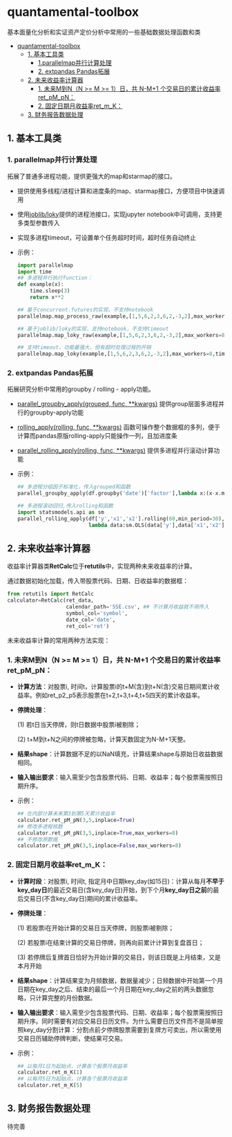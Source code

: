 # quantamental-toolbox

基本面量化分析和实证资产定价分析中常用的一些基础数据处理函数和类

- [quantamental-toolbox](#quantamental-toolbox)
  - [1. 基本工具类](#1-基本工具类)
    - [1. ​parallelmap并行计算处理](#1-parallelmap并行计算处理)
    - [2. ​extpandas Pandas拓展](#2-extpandas-pandas拓展)
  - [2. 未来收益率计算器](#2-未来收益率计算器)
    - [1. 未来M到N（N \>= M \>= 1）日，共 N-M+1 个交易日的累计收益率ret\_pM\_pN：](#1-未来m到nn--m--1日共-n-m1-个交易日的累计收益率ret_pm_pn)
    - [2. 固定日期月收益率ret\_m\_K：](#2-固定日期月收益率ret_m_k)
  - [3. 财务报告数据处理](#3-财务报告数据处理)



## 1. 基本工具类

### 1. ​parallelmap并行计算处理

拓展了普通多进程功能，提供更强大的map和starmap的接口。

   - 提供使用多线程/进程计算和进度条的map、starmap接口，方便项目中快速调用

   - 使用[joblib/loky](https://github.com/joblib/loky)提供的进程池接口，实现jupyter notebook中可调用，支持更多类型参数传入

   - 实现多进程timeout，可设置单个任务超时时间，超时任务自动终止

   - 示例：

     ```python
     import parallelmap
     import time
     ## 多进程并行执行function：
     def example(x):
         time.sleep(3)
         return x**2
     
     ## 基于concurrent.futures的实现，不支持notebook
     parallelmap.map_process_raw(example,[1,5,6,2,3,6,2,-3,2],max_workers=8)
     
     ## 基于joblib/loky的实现，支持notebook，不支持timeout
     parallelmap.map_loky_raw(example,[1,5,6,2,3,6,2,-3,2],max_workers=8)
     
     ## 支持timeout，功能最强大，但有超时处理过程的开销
     parallelmap.map_loky(example,[1,5,6,2,3,6,2,-3,2],max_workers=8,timeout=1)
     ```

     

### 2. ​extpandas Pandas拓展

拓展研究分析中常用的groupby / rolling - apply功能。

   - <u>parallel_groupby_apply(grouped, func, **kwargs)</u> 提供group层面多进程并行的groupby-apply功能

   - <u>rolling_apply(rolling, func, **kwargs)</u> 函数可操作整个数据框的多列，便于计算而pandas原版rolling-apply只能操作一列，且加进度条

   - <u>parallel_rolling_apply(rolling, func, **kwargs)</u> 提供多进程并行滚动计算功能

   - 示例：

     ```python
     ## 多进程分组因子标准化，传入grouped和函数
     parallel_groupby_apply(df.groupby('date')['factor'],lambda x:(x-x.mean())/x.std())
     
     ## 多进程滚动回归,传入rolling和函数
     import statsmodels.api as sm
     parallel_rolling_apply(df['y','x1','x2'].rolling(60,min_period=30),
                            lambda data:sm.OLS(data['y'],data['x1','x2']).fit().params)
     ```
     
     

## 2. 未来收益率计算器

收益率计算器类**RetCalc**位于**retutils**中，实现两种未来收益率的计算。

通过数据初始化加载，传入带股票代码、日期、日收益率的数据框：

```python
from retutils import RetCalc
calculator=RetCalc(ret_data,
                   calendar_path='SSE.csv',	## 不计算月收益就不用传入
                   symbol_col='symbol',
                   date_col='date',
                   ret_col='ret')
```

未来收益率计算的常用两种方法实现：

### 1. 未来M到N（N >= M >= 1）日，共 N-M+1 个交易日的累计收益率ret_pM_pN：

   - **计算方法**：对股票i, 时间t，计算股票i的t+M(含)到t+N(含)交易日期间累计收益率。例如ret_p2_p5表示股票在t+2,t+3,t+4,t+5四天的累计收益率。

   - **停牌处理**：

     (1) 若t日当天停牌，则t日数据中股票i被剔除；

     (2) t+M到t+N之间的停牌被忽略，计算天数固定为N-M+1天整。

   - **结果shape**：计算数据不足的以NaN填充，计算结果shape与原始日收益数据相同。

   - **输入输出要求**：输入需至少包含股票代码、日期、收益率；每个股票需按照日期升序。

   - 示例：

     ```python
     ## 在内部计算未来第3到第5天累计收益率
     calculator.ret_pM_pN(3,5,inplace=True)
     ## 修改多进程核数
     calculator.ret_pM_pN(3,5,inplace=True,max_workers=8)
     ## 不修改原数据
     calculator.ret_pM_pN(3,5,inplace=False,max_workers=8)
     ```

     

### 2. 固定日期月收益率ret_m_K：

   - **计算时段**：对股票i, 时间t, 指定月中日期key_day(如15日)：计算从每月**不早于key_day日**的最近交易日(含key_day日)开始，到下个月**key_day日之前**的最后交易日(不含key_day日)期间的累计收益率。

   - **停牌处理**：

     (1) 若股票i在开始计算的交易日当天停牌，则股票i被剔除；

     (2) 若股票i在结束计算的交易日停牌，则再向前累计计算到复盘首日；

     (3) 若停牌后复牌首日恰好为开始计算的交易日，则该日既是上月结束，又是本月开始

   - **结果shape**：计算结果变为月频数据，数据量减少；日频数据中开始第一个月日期在key_day之后、结束的最后一个月日期在key_day之前的两头数据忽略，只计算完整的月份数据。

   - **输入输出要求**：输入需至少包含股票代码、日期、收益率；每个股票需按照日期升序。同时需要有对应交易日日历文件。为什么需要日历文件而不是简单按照key_day分割计算：分割点前夕停牌股票需要到复牌方可卖出，所以需使用交易日历辅助停牌判断，使结果可交易。

   - 示例：

     ```python
     ## 以每月1日为起始点，计算各个股票月收益率
     calculator.ret_m_K(1)
     ## 以每月5日为起始点，计算各个股票月收益率
     calculator.ret_m_K(5)
     ```
     
     

## 3. 财务报告数据处理

待完善